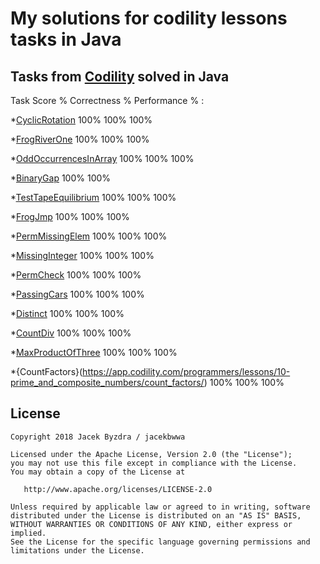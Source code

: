 

My solutions for codility lessons tasks in Java
===============================================




Tasks from [Codility](https://app.codility.com/programmers/lessons/) solved in Java
-----------------------------------------------------------------------------------

Task                    Score %   Correctness %   Performance % :
						  
*[CyclicRotation](https://app.codility.com/programmers/lessons/2-arrays/cyclic_rotation/)              100%            100%           100% 

*[FrogRiverOne](https://app.codility.com/programmers/lessons/4-counting_elements/frog_river_one/)                100%            100%           100% 

*[OddOccurrencesInArray](https://app.codility.com/programmers/lessons/2-arrays/odd_occurrences_in_array/)       100%            100%           100% 

*[BinaryGap](https://app.codility.com/programmers/lessons/1-iterations/binary_gap/)                   100%            100% 

*[TestTapeEquilibrium](https://app.codility.com/programmers/lessons/3-time_complexity/tape_equilibrium/)              100%            100%           100% 

*[FrogJmp](https://app.codility.com/programmers/lessons/3-time_complexity/frog_jmp/)              100%            100%           100% 

*[PermMissingElem](https://app.codility.com/programmers/lessons/3-time_complexity/perm_missing_elem/)              100%            100%           100% 

*[MissingInteger](https://app.codility.com/programmers/lessons/4-counting_elements/missing_integer/)              100%            100%           100% 

*[PermCheck](https://app.codility.com/programmers/lessons/4-counting_elements/perm_check/)              100%            100%           100% 

*[PassingCars](https://app.codility.com/programmers/lessons/5-prefix_sums/passing_cars/)              100%            100%           100% 

*[Distinct](https://app.codility.com/programmers/lessons/6-sorting/distinct/)              100%            100%           100% 

*[CountDiv](https://app.codility.com/programmers/lessons/5-prefix_sums/count_div/)              100%            100%           100% 

*[MaxProductOfThree](https://app.codility.com/programmers/lessons/6-sorting/max_product_of_three/)              100%            100%           100% 

*{CountFactors}(https://app.codility.com/programmers/lessons/10-prime_and_composite_numbers/count_factors/)              100%            100%           100% 



License
--------

    Copyright 2018 Jacek Byzdra / jacekbwwa

    Licensed under the Apache License, Version 2.0 (the "License");
    you may not use this file except in compliance with the License.
    You may obtain a copy of the License at

       http://www.apache.org/licenses/LICENSE-2.0

    Unless required by applicable law or agreed to in writing, software
    distributed under the License is distributed on an "AS IS" BASIS,
    WITHOUT WARRANTIES OR CONDITIONS OF ANY KIND, either express or implied.
    See the License for the specific language governing permissions and
    limitations under the License.